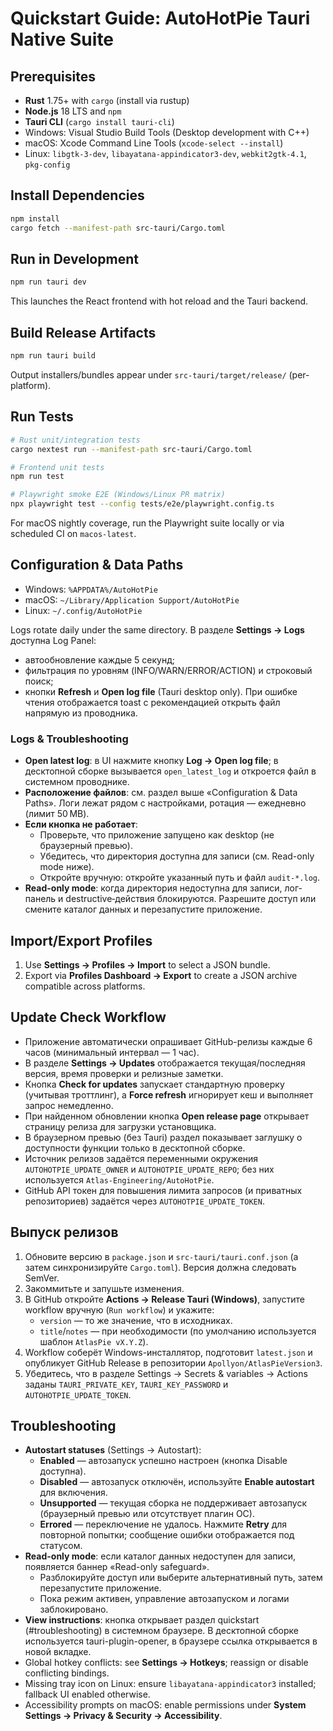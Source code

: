 # Quickstart Guide: AutoHotPie Tauri Native Suite

## Prerequisites
- **Rust** 1.75+ with `cargo` (install via rustup)
- **Node.js** 18 LTS and `npm`
- **Tauri CLI** (`cargo install tauri-cli`)
- Windows: Visual Studio Build Tools (Desktop development with C++)
- macOS: Xcode Command Line Tools (`xcode-select --install`)
- Linux: `libgtk-3-dev`, `libayatana-appindicator3-dev`, `webkit2gtk-4.1`, `pkg-config`

## Install Dependencies
```bash
npm install
cargo fetch --manifest-path src-tauri/Cargo.toml
```

## Run in Development
```bash
npm run tauri dev
```
This launches the React frontend with hot reload and the Tauri backend.

## Build Release Artifacts
```bash
npm run tauri build
```
Output installers/bundles appear under `src-tauri/target/release/` (per-platform).

## Run Tests
```bash
# Rust unit/integration tests
cargo nextest run --manifest-path src-tauri/Cargo.toml

# Frontend unit tests
npm run test

# Playwright smoke E2E (Windows/Linux PR matrix)
npx playwright test --config tests/e2e/playwright.config.ts
```
For macOS nightly coverage, run the Playwright suite locally or via scheduled CI on `macos-latest`.

## Configuration & Data Paths
- Windows: `%APPDATA%/AutoHotPie`
- macOS: `~/Library/Application Support/AutoHotPie`
- Linux: `~/.config/AutoHotPie`

Logs rotate daily under the same directory. В разделе **Settings → Logs** доступна Log Panel:
- автообновление каждые 5 секунд;
- фильтрация по уровням (INFO/WARN/ERROR/ACTION) и строковый поиск;
- кнопки **Refresh** и **Open log file** (Tauri desktop only).
При ошибке чтения отображается toast с рекомендацией открыть файл напрямую из проводника.

### Logs & Troubleshooting

- **Open latest log**: в UI нажмите кнопку **Log → Open log file**; в десктопной сборке вызывается `open_latest_log` и откроется файл в системном проводнике.
- **Расположение файлов**: см. раздел выше «Configuration & Data Paths». Логи лежат рядом с настройками, ротация — ежедневно (лимит 50 MB).
- **Если кнопка не работает**:
  - Проверьте, что приложение запущено как desktop (не браузерный превью).
  - Убедитесь, что директория доступна для записи (см. Read-only mode ниже).
  - Откройте вручную: откройте указанный путь и файл `audit-*.log`.
- **Read-only mode**: когда директория недоступна для записи, лог-панель и destructive‑действия блокируются. Разрешите доступ или смените каталог данных и перезапустите приложение.

## Import/Export Profiles
1. Use **Settings → Profiles → Import** to select a JSON bundle.
2. Export via **Profiles Dashboard → Export** to create a JSON archive compatible across platforms.

## Update Check Workflow
- Приложение автоматически опрашивает GitHub-релизы каждые 6 часов (минимальный интервал — 1 час).
- В разделе **Settings → Updates** отображается текущая/последняя версия, время проверки и релизные заметки.
- Кнопка **Check for updates** запускает стандартную проверку (учитывая троттлинг), а **Force refresh** игнорирует кеш и выполняет запрос немедленно.
- При найденном обновлении кнопка **Open release page** открывает страницу релиза для загрузки установщика.
- В браузерном превью (без Tauri) раздел показывает заглушку о доступности функции только в десктопной сборке.
- Источник релизов задаётся переменными окружения `AUTOHOTPIE_UPDATE_OWNER` и `AUTOHOTPIE_UPDATE_REPO`; без них используется `Atlas-Engineering/AutoHotPie`.
- GitHub API токен для повышения лимита запросов (и приватных репозиториев) задаётся через `AUTOHOTPIE_UPDATE_TOKEN`.

## Выпуск релизов

1. Обновите версию в `package.json` и `src-tauri/tauri.conf.json` (а затем синхронизируйте `Cargo.toml`). Версия должна следовать SemVer.
2. Закоммитьте и запушьте изменения.
3. В GitHub откройте **Actions → Release Tauri (Windows)**, запустите workflow вручную (`Run workflow`) и укажите:
   - `version` — то же значение, что в исходниках.
   - `title`/`notes` — при необходимости (по умолчанию используется шаблон `AtlasPie vX.Y.Z`).
4. Workflow соберёт Windows-инсталлятор, подготовит `latest.json` и опубликует GitHub Release в репозитории `Apollyon/AtlasPieVersion3`.
5. Убедитесь, что в разделе Settings → Secrets & variables → Actions заданы `TAURI_PRIVATE_KEY`, `TAURI_KEY_PASSWORD` и `AUTOHOTPIE_UPDATE_TOKEN`.

## Troubleshooting
- **Autostart statuses** (Settings → Autostart):
  - **Enabled** — автозапуск успешно настроен (кнопка Disable доступна).
  - **Disabled** — автозапуск отключён, используйте **Enable autostart** для включения.
  - **Unsupported** — текущая сборка не поддерживает автозапуск (браузерный превью или отсутствует плагин ОС).
  - **Errored** — переключение не удалось. Нажмите **Retry** для повторной попытки; сообщение ошибки отображается под статусом.
- **Read-only mode**: если каталог данных недоступен для записи, появляется баннер «Read-only safeguard».
  - Разблокируйте доступ или выберите альтернативный путь, затем перезапустите приложение.
  - Пока режим активен, управление автозапуском и логами заблокировано.
- **View instructions**: кнопка открывает раздел quickstart (#troubleshooting) в системном браузере. В десктопной сборке используется tauri-plugin-opener, в браузере ссылка открывается в новой вкладке.
- Global hotkey conflicts: see **Settings → Hotkeys**; reassign or disable conflicting bindings.
- Missing tray icon on Linux: ensure `libayatana-appindicator3` installed; fallback UI enabled otherwise.
- Accessibility prompts on macOS: enable permissions under **System Settings → Privacy & Security → Accessibility**.
